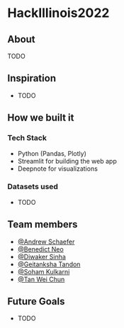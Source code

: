 # HackIllinois2022

## About

TODO

## Inspiration

- TODO

## How we built it

### Tech Stack

- Python (Pandas, Plotly)
- Streamlit for building the web app
- Deepnote for visualizations

### Datasets used

- TODO

## Team members

- [@Andrew Schaefer](https://www.linkedin.com/in/schaefer-andrew/)
- [@Benedict Neo](https://www.linkedin.com/in/benedictn)
- [@Diwaker Sinha](https://www.linkedin.com/in/diwaker-sinha-072aa118b/)
- [@Geitanksha Tandon](https://www.linkedin.com/in/geitanksha/)
- [@Soham Kulkarni](https://www.linkedin.com/in/sohamk2/)
- [@Tan Wei Chun](https://www.linkedin.com/in/wei-chun/)

## Future Goals

- TODO
